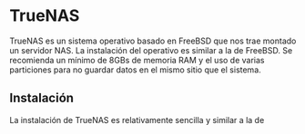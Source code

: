 
# TrueNAS

TrueNAS es un sistema operativo basado en FreeBSD que nos trae montado un servidor NAS. La instalación del operativo es similar a la de FreeBSD. Se recomienda un mínimo de 8GBs de memoria RAM y el uso de varias particiones para no guardar datos en el mismo sitio que el sistema.

## Instalación

La instalación de TrueNAS es relativamente sencilla y similar a la de 